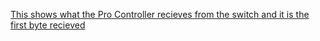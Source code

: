 [This shows what the Pro Controller recieves from the switch and it is the first byte recieved](https://github.com/dekuNukem/Nintendo_Switch_Reverse_Engineering/blob/master/bluetooth_hid_subcommands_notes.md#subcommand-0x41-set-6-axis-sensor-sensitivity)

